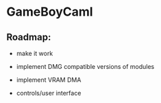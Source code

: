 # GameBoyCaml


## Roadmap:

 - make it work

 - implement DMG compatible versions of modules

 - implement VRAM DMA

 - controls/user interface
